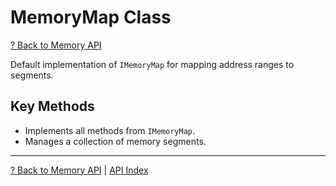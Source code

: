 # MemoryMap Class

[? Back to Memory API](README.md)

Default implementation of `IMemoryMap` for mapping address ranges to segments.

## Key Methods
- Implements all methods from `IMemoryMap`.
- Manages a collection of memory segments.

---

[? Back to Memory API](README.md) | [API Index](../README.md)
